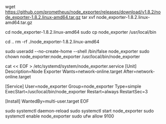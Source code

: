 wget https://github.com/prometheus/node_exporter/releases/download/v1.8.2/node_exporter-1.8.2.linux-amd64.tar.gz
tar xvf node_exporter-1.8.2.linux-amd64.tar.gz

cd node_exporter-1.8.2.linux-amd64
sudo cp node_exporter /usr/local/bin

cd ..
rm -rf ./node_exporter-1.8.2.linux-amd64

sudo useradd --no-create-home --shell /bin/false node_exporter
sudo chown node_exporter:node_exporter /usr/local/bin/node_exporter

cat << EOF > /etc/systemd/system/node_exporter.service
[Unit]
Description=Node Exporter
Wants=network-online.target
After=network-online.target

[Service]
User=node_exporter
Group=node_exporter
Type=simple
ExecStart=/usr/local/bin/node_exporter
Restart=always
RestartSec=3

[Install]
WantedBy=multi-user.target
EOF

sudo systemctl daemon-reload
sudo systemctl start node_exporter
sudo systemctl enable node_exporter
sudo ufw allow 9100



